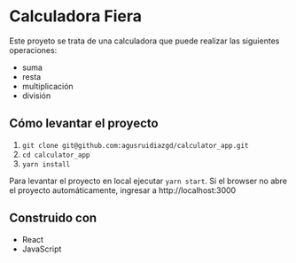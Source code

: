 # Calculadora Fiera
Este proyeto se trata de una calculadora que puede realizar las siguientes operaciones:
- suma
- resta
- multiplicación
- división

## Cómo levantar el proyecto

1. `git clone git@github.com:agusruidiazgd/calculator_app.git`
2. `cd calculator_app`
2. `yarn install`

Para levantar el proyecto en local ejecutar `yarn start`. 
Si el browser no abre el proyecto automáticamente, ingresar a http://localhost:3000

## Construido con
- React 
- JavaScript